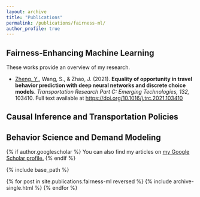 ```yaml
---
layout: archive
title: "Publications"
permalink: /publications/fairness-ml/
author_profile: true
---
```


## Fairness-Enhancing Machine Learning 

These works provide an overview of my research.

* <u>Zheng, Y.</u>, Wang, S., & Zhao, J. (2021). **Equality of opportunity in travel behavior prediction with deep neural networks and discrete choice models**. <i> Transportation Research Part C: Emerging Technologies, 132,</i> 103410. Full text available at <a href="https://doi.org/10.1016/j.trc.2021.103410"> https://doi.org/10.1016/j.trc.2021.103410 </a>

## Causal Inference and Transportation Policies


## Behavior Science and Demand Modeling

{% if author.googlescholar %}
  You can also find my articles on <u><a href="{{author.googlescholar}}">my Google Scholar profile</a>.</u>
{% endif %}

{% include base_path %}

{% for post in site.publications.fairness-ml reversed %}
  {% include archive-single.html %}
{% endfor %}
